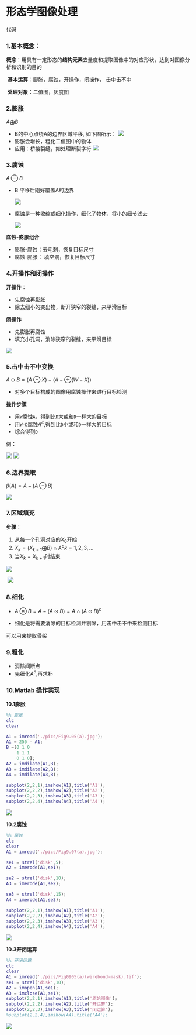 # 形态学图像处理

[代码](https://www.cnblogs.com/daxiongblog/p/6289551.html)

### 1.基本概念：

​     **概念**：用具有一定形态的**结构元素**去量度和提取图像中的对应形状，达到对图像分析和识别的目的

​     **基本运算**：膨胀，腐蚀，开操作，闭操作， 击中击不中

​    **处理对象**：二值图，灰度图

### 2.膨胀

$A \bigoplus B$

- B的中心点绕A的边界区域平移,
	如下图所示：
	![](./pics/膨胀.png)
- 膨胀会增长，粗化二值图中的物体
- 应用：桥接裂缝，如处理断裂字符
	![](./pics/膨胀应用.png)
### 3.腐蚀

$A \ominus B$

- B 平移后刚好覆盖A的边界

  ![](./pics/腐蚀.png)

- 腐蚀是一种收缩或细化操作，细化了物体，将小的细节滤去

  ![](./pics/腐蚀膨胀例子.png)

**腐蚀-膨胀组合**

- 膨胀-腐蚀：去毛刺，恢复目标尺寸
- 腐蚀-膨胀： 填空洞，恢复目标尺寸

### 4.开操作和闭操作

**开操作**：

- 先腐蚀再膨胀
- 除去细小的突出物，断开狭窄的裂缝，来平滑目标

**闭操作**

- 先膨胀再腐蚀
- 填充小孔洞，消除狭窄的裂缝，来平滑目标

![](./pics/开闭.png)

### 5.击中击不中变换

$A \odot B = (A \ominus X ) - (A - \oplus (W-X))$

- 对多个目标构成的图像用腐蚀操作来进行目标检测

**操作步骤**

- 用`W`腐蚀`A`，得到比`D`大或和`D`一样大的目标
- 用`W-D`腐蚀$A^c$,得到比`D`小或和`D`一样大的目标
- 综合得到`D`

例：

![](./pics/击中1.png)
![](./pics/击中2.png)

### 6.边界提取

$\beta(A) = A - (A \ominus B)$

![](./pics/边界提取.png)

### 7.区域填充

**步骤**：

1. 从每一个孔洞对应的$X_0$开始
2. $X_k = (X_{k-1} \bigoplus B) \cap A^c    k = 1,2,3,...$
3. 当$X_k = X_{k+1}$时结束

![](./pics/填充.png)

​	![](./pics/填充2.png)

### 8.细化

- $A \otimes B = A - (A \odot B) = A \cap(A \odot B)^c$

- 细化是将需要消除的目标检测并剔除，用击中击不中来检测目标

可以用来提取骨架

### 9.粗化

- 消除间断点
- 先细化$A^c$,再求补

### 10.Matlab 操作实现

**10.1膨胀**

```matlab
%% 膨胀
clc
clear

A1 = imread('./pics/Fig9.05(a).jpg');
A1 = 255 - A1;
B =[0 1 0
    1 1 1
    0 1 0];
A2 = imdilate(A1,B);
A3 = imdilate(A2,B);
A4 = imdilate(A3,B);

subplot(2,2,1),imshow(A1),title('A1');
subplot(2,2,2),imshow(A2),title('A2');
subplot(2,2,3),imshow(A3),title('A3');
subplot(2,2,4),imshow(A4),title('A4');
```

![](./pics/res1.bmp)

**10.2腐蚀**

```matlab
%% 腐蚀
clc 
clear
A1 = imread('./pics/Fig9.07(a).jpg');

se1 = strel('disk',5);
A2 = imerode(A1,se1);

se2 = strel('disk',10);
A3 = imerode(A1,se2);

se3 = strel('disk',15);
A4 = imerode(A1,se3);

subplot(2,2,1),imshow(A1),title('A1');
subplot(2,2,2),imshow(A2),title('A2');
subplot(2,2,3),imshow(A3),title('A3');
subplot(2,2,4),imshow(A4),title('A4');
```

![](./pics/res2.bmp)

**10.3开闭运算**

```matlab
%% 开闭运算
clc 
clear
A1 = imread('./pics/Fig0905(a)(wirebond-mask).tif');
se1 = strel('disk',10);
A2 = imopen(A1,se1);
A3 = imclose(A1,se1);
subplot(2,2,1),imshow(A1),title('原始图像');
subplot(2,2,2),imshow(A2),title('开运算');
subplot(2,2,3),imshow(A3),title('闭运算');
%subplot(2,2,4),imshow(A4),title('A4');
```

![](./pics/res3.bmp)



